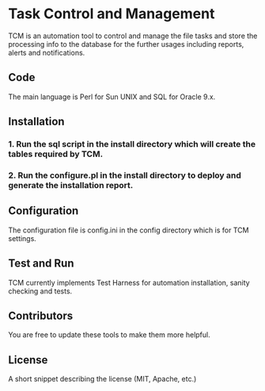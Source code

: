# Task Control and Management

TCM is an automation tool to control and manage the file tasks and store the processing info to the database for the further usages including reports, alerts and notifications.

## Code

The main language is Perl for Sun UNIX and SQL for Oracle 9.x.

## Installation

### 1. Run the sql script in the install directory which will create the tables required by TCM.
### 2. Run the configure.pl in the install directory to deploy and generate the installation report.

## Configuration

The configuration file is config.ini in the config directory which is for TCM settings.

## Test and Run

TCM currently implements Test Harness for automation installation, sanity checking and tests. 

## Contributors

You are free to update these tools to make them more helpful.

## License

A short snippet describing the license (MIT, Apache, etc.)
